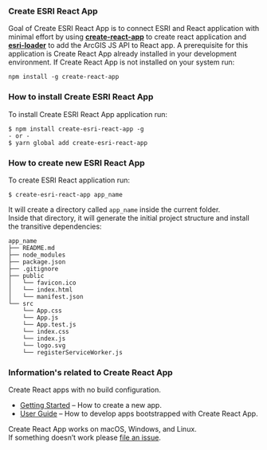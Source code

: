 ### Create ESRI React App

Goal of Create ESRI React App is to connect ESRI and React application with minimal effort by using **[create-react-app](https://github.com/facebookincubator/create-react-app)** to create react application and **[esri-loader](https://github.com/Esri/esri-loader)** to add the ArcGIS JS API to React app.
A prerequisite for this application is Create React App already installed in your development environment. If Create React App is not installed on your system run: 

```
npm install -g create-react-app
```  


### How to install Create ESRI React App 
To install Create ESRI React App application run:
```
$ npm install create-esri-react-app -g
- or -
$ yarn global add create-esri-react-app
```

### How to create new ESRI React App 
To create ESRI React application run:
```
$ create-esri-react-app app_name
```

It will create a directory called `app_name` inside the current folder.<br>
Inside that directory, it will generate the initial project structure and install the transitive dependencies:

```
app_name
├── README.md
├── node_modules
├── package.json
├── .gitignore
├── public
│   └── favicon.ico
│   └── index.html
│   └── manifest.json
└── src
    └── App.css
    └── App.js
    └── App.test.js
    └── index.css
    └── index.js
    └── logo.svg
    └── registerServiceWorker.js
```

### Information's related to Create React App
Create React apps with no build configuration.

* [Getting Started](#getting-started) – How to create a new app.
* [User Guide](https://github.com/facebookincubator/create-react-app/blob/master/packages/react-scripts/template/README.md) – How to develop apps bootstrapped with Create React App.

Create React App works on macOS, Windows, and Linux.<br>
If something doesn’t work please [file an issue](https://github.com/facebookincubator/create-react-app/issues/new).